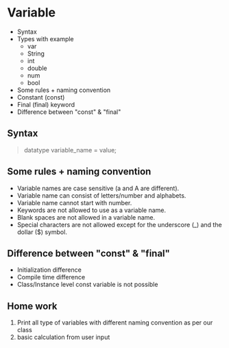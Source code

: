 # Variable

- Syntax
- Types with example
  - var
  - String
  - int
  - double
  - num
  - bool
- Some rules + naming convention
- Constant (const)
- Final (final) keyword
- Difference between "const" & "final"

## Syntax

> datatype variable_name = value;

## Some rules + naming convention

- Variable names are case sensitive (a and A are different).
- Variable name can consist of letters/number and alphabets.
- Variable name cannot start with number.
- Keywords are not allowed to use as a variable name.
- Blank spaces are not allowed in a variable name.
- Special characters are not allowed except for the underscore (_) and the dollar ($) symbol.

## Difference between "const" & "final"

- Initialization difference
- Compile time difference
- Class/Instance level const variable is not possible

## Home work
1. Print all type of variables with different naming convention as per our class 
2. basic calculation from user input
